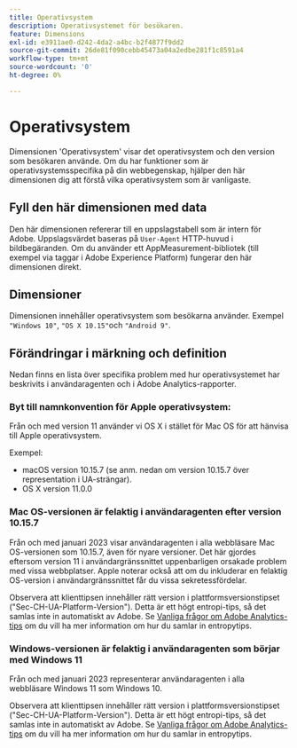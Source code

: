 ```yaml
---
title: Operativsystem
description: Operativsystemet för besökaren.
feature: Dimensions
exl-id: e3911ae0-d242-4da2-a4bc-b2f4877f9dd2
source-git-commit: 26de81f090cebb45473a04a2edbe281f1c8591a4
workflow-type: tm+mt
source-wordcount: '0'
ht-degree: 0%

---
```


# Operativsystem

Dimensionen &#39;Operativsystem&#39; visar det operativsystem och den version som besökaren använde. Om du har funktioner som är operativsystemsspecifika på din webbegenskap, hjälper den här dimensionen dig att förstå vilka operativsystem som är vanligaste.

## Fyll den här dimensionen med data

Den här dimensionen refererar till en uppslagstabell som är intern för Adobe. Uppslagsvärdet baseras på `User-Agent` HTTP-huvud i bildbegäranden. Om du använder ett AppMeasurement-bibliotek (till exempel via taggar i Adobe Experience Platform) fungerar den här dimensionen direkt.

## Dimensioner

Dimensionen innehåller operativsystem som besökarna använder. Exempel `"Windows 10"`, `"OS X 10.15"`och `"Android 9"`.

## Förändringar i märkning och definition

Nedan finns en lista över specifika problem med hur operativsystemet har beskrivits i användaragenten och i Adobe Analytics-rapporter.

### Byt till namnkonvention för Apple operativsystem:

Från och med version 11 använder vi OS X i stället för Mac OS för att hänvisa till Apple operativsystem.

Exempel:

* macOS version 10.15.7 (se anm. nedan om version 10.15.7 över representation i UA-strängar).
* OS X version 11.0.0

### Mac OS-versionen är felaktig i användaragenten efter version 10.15.7 

Från och med januari 2023 visar användaragenten i alla webbläsare Mac OS-versionen som 10.15.7, även för nyare versioner. Det här gjordes eftersom version 11 i användargränssnittet uppenbarligen orsakade problem med vissa webbplatser. Apple noterar också att om du inkluderar en felaktig OS-version i användargränssnittet får du vissa sekretessfördelar.

Observera att klienttipsen innehåller rätt version i plattformsversionstipset (&quot;Sec-CH-UA-Platform-Version&quot;). Detta är ett högt entropi-tips, så det samlas inte in automatiskt av Adobe. Se [Vanliga frågor om Adobe Analytics-tips](https://experienceleague.adobe.com/docs/analytics/technotes/client-hints.html?lang=en) om du vill ha mer information om hur du samlar in entropytips.

### Windows-versionen är felaktig i användaragenten som börjar med Windows 11

Från och med januari 2023 representerar användaragenten i alla webbläsare Windows 11 som Windows 10.

Observera att klienttipsen innehåller rätt version i plattformsversionstipset (&quot;Sec-CH-UA-Platform-Version&quot;). Detta är ett högt entropi-tips, så det samlas inte in automatiskt av Adobe. Se [Vanliga frågor om Adobe Analytics-tips](https://experienceleague.adobe.com/docs/analytics/technotes/client-hints.html?lang=en) om du vill ha mer information om hur du samlar in entropytips.
